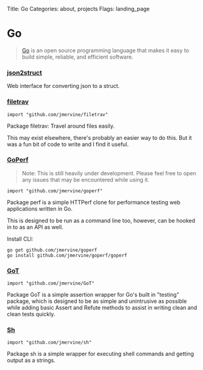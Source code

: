 Title: Go 
Categories: about, projects 
Flags: landing_page

# Go

> [Go](http://golang.org/) is an open source programming language that makes it easy to build simple, reliable, and efficient software.


### [json2struct](http://mervine.net/json2struct)

Web interface for converting json to a struct.

### [filetrav](https://godoc.org/github.com/jmervine/filetrav)

    import "github.com/jmervine/filetrav"

Package filetrav: Travel around files easily.

This may exist elsewhere, there's probably an easier way to do this. But it was a fun bit of code to write and I find it useful.


### [GoPerf](https://godoc.org/github.com/jmervine/goperf)

> Note: This is still heavily under development. Please feel free to open any issues that may be encountered while using it.

    import "github.com/jmervine/goperf"

Package perf is a simple HTTPerf clone for performance testing web applications written in Go.

This is designed to be run as a command line too, however, can be hooked in to as an API as well.

Install CLI:

    go get github.com/jmervine/goperf
    go install github.com/jmervine/goperf/goperf

    
### [GoT](https://godoc.org/github.com/jmervine/GoT)

    import "github.com/jmervine/GoT"

Package GoT is a simple assertion wrapper for Go's built in "testing" package, which is designed to be as simple and unintrusive as possible while adding basic Assert and Refute methods to assist in writing clean and clean tests quickly.


### [Sh](http://godoc.org/github.com/jmervine/sh)

    import "github.com/jmervine/sh"

Package sh is a simple wrapper for executing shell commands and getting output as a strings.
